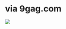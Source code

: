 <!--
id: 384156688
link: http://tumblr.atmos.org/post/384156688/via-9gag-com
slug: via-9gag-com
date: Thu Feb 11 2010 11:35:14 GMT-0800 (PST)
publish: 2010-02-011
tags: 
title: via 9gag.com
-->


via 9gag.com
============

![](http://31.media.tumblr.com/tumblr_kxozqrZDWf1qz4sngo1_400.jpg)

